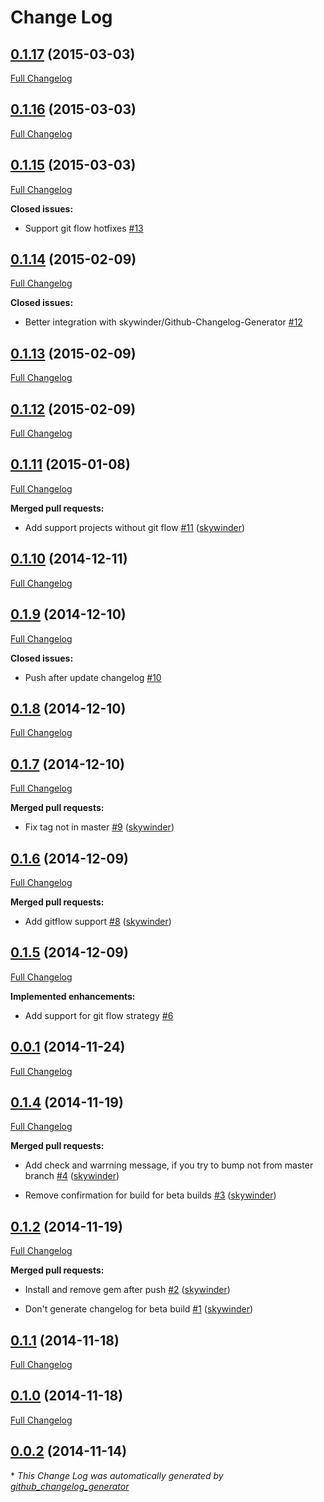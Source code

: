 # Change Log

## [0.1.17](https://github.com/skywinder/bumper_pusher/tree/0.1.17) (2015-03-03)

[Full Changelog](https://github.com/skywinder/bumper_pusher/compare/0.1.16...0.1.17)

## [0.1.16](https://github.com/skywinder/bumper_pusher/tree/0.1.16) (2015-03-03)

[Full Changelog](https://github.com/skywinder/bumper_pusher/compare/0.1.15...0.1.16)

## [0.1.15](https://github.com/skywinder/bumper_pusher/tree/0.1.15) (2015-03-03)

[Full Changelog](https://github.com/skywinder/bumper_pusher/compare/0.1.14...0.1.15)

**Closed issues:**

- Support git flow hotfixes [\#13](https://github.com/skywinder/bumper_pusher/issues/13)

## [0.1.14](https://github.com/skywinder/bumper_pusher/tree/0.1.14) (2015-02-09)

[Full Changelog](https://github.com/skywinder/bumper_pusher/compare/0.1.13...0.1.14)

**Closed issues:**

- Better integration with skywinder/Github-Changelog-Generator [\#12](https://github.com/skywinder/bumper_pusher/issues/12)

## [0.1.13](https://github.com/skywinder/bumper_pusher/tree/0.1.13) (2015-02-09)

[Full Changelog](https://github.com/skywinder/bumper_pusher/compare/0.1.12...0.1.13)

## [0.1.12](https://github.com/skywinder/bumper_pusher/tree/0.1.12) (2015-02-09)

[Full Changelog](https://github.com/skywinder/bumper_pusher/compare/0.1.11...0.1.12)

## [0.1.11](https://github.com/skywinder/bumper_pusher/tree/0.1.11) (2015-01-08)

[Full Changelog](https://github.com/skywinder/bumper_pusher/compare/0.1.10...0.1.11)

**Merged pull requests:**

- Add support projects without git flow [\#11](https://github.com/skywinder/bumper_pusher/pull/11) ([skywinder](https://github.com/skywinder))

## [0.1.10](https://github.com/skywinder/bumper_pusher/tree/0.1.10) (2014-12-11)

[Full Changelog](https://github.com/skywinder/bumper_pusher/compare/0.1.9...0.1.10)

## [0.1.9](https://github.com/skywinder/bumper_pusher/tree/0.1.9) (2014-12-10)

[Full Changelog](https://github.com/skywinder/bumper_pusher/compare/0.1.8...0.1.9)

**Closed issues:**

- Push after update changelog [\#10](https://github.com/skywinder/bumper_pusher/issues/10)

## [0.1.8](https://github.com/skywinder/bumper_pusher/tree/0.1.8) (2014-12-10)

[Full Changelog](https://github.com/skywinder/bumper_pusher/compare/0.1.7...0.1.8)

## [0.1.7](https://github.com/skywinder/bumper_pusher/tree/0.1.7) (2014-12-10)

[Full Changelog](https://github.com/skywinder/bumper_pusher/compare/0.1.6...0.1.7)

**Merged pull requests:**

- Fix tag not in master [\#9](https://github.com/skywinder/bumper_pusher/pull/9) ([skywinder](https://github.com/skywinder))

## [0.1.6](https://github.com/skywinder/bumper_pusher/tree/0.1.6) (2014-12-09)

[Full Changelog](https://github.com/skywinder/bumper_pusher/compare/0.1.5...0.1.6)

**Merged pull requests:**

- Add gitflow support [\#8](https://github.com/skywinder/bumper_pusher/pull/8) ([skywinder](https://github.com/skywinder))

## [0.1.5](https://github.com/skywinder/bumper_pusher/tree/0.1.5) (2014-12-09)

[Full Changelog](https://github.com/skywinder/bumper_pusher/compare/0.0.1...0.1.5)

**Implemented enhancements:**

- Add support for git flow strategy [\#6](https://github.com/skywinder/bumper_pusher/issues/6)

## [0.0.1](https://github.com/skywinder/bumper_pusher/tree/0.0.1) (2014-11-24)

[Full Changelog](https://github.com/skywinder/bumper_pusher/compare/0.1.4...0.0.1)

## [0.1.4](https://github.com/skywinder/bumper_pusher/tree/0.1.4) (2014-11-19)

[Full Changelog](https://github.com/skywinder/bumper_pusher/compare/0.1.2...0.1.4)

**Merged pull requests:**

- Add check and warrning message, if you try to bump not from master branch [\#4](https://github.com/skywinder/bumper_pusher/pull/4) ([skywinder](https://github.com/skywinder))

- Remove confirmation for build for beta builds [\#3](https://github.com/skywinder/bumper_pusher/pull/3) ([skywinder](https://github.com/skywinder))

## [0.1.2](https://github.com/skywinder/bumper_pusher/tree/0.1.2) (2014-11-19)

[Full Changelog](https://github.com/skywinder/bumper_pusher/compare/0.1.1...0.1.2)

**Merged pull requests:**

- Install and remove gem after push [\#2](https://github.com/skywinder/bumper_pusher/pull/2) ([skywinder](https://github.com/skywinder))

- Don't generate changelog for beta build [\#1](https://github.com/skywinder/bumper_pusher/pull/1) ([skywinder](https://github.com/skywinder))

## [0.1.1](https://github.com/skywinder/bumper_pusher/tree/0.1.1) (2014-11-18)

[Full Changelog](https://github.com/skywinder/bumper_pusher/compare/0.1.0...0.1.1)

## [0.1.0](https://github.com/skywinder/bumper_pusher/tree/0.1.0) (2014-11-18)

[Full Changelog](https://github.com/skywinder/bumper_pusher/compare/0.0.2...0.1.0)

## [0.0.2](https://github.com/skywinder/bumper_pusher/tree/0.0.2) (2014-11-14)



\* *This Change Log was automatically generated by [github_changelog_generator](https://github.com/skywinder/Github-Changelog-Generator)*